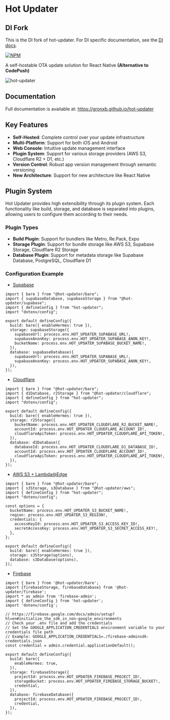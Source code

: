   # Hot Updater
  
  ## DI Fork
  This is the DI fork of hot-updater. For DI specific documentation, see the [DI docs](https://github.com/distribution-innovation/di-docs/blob/main/Frontend/mobile/how-to/deploy-hot-updater-infrastructure.md).

[![NPM](https://img.shields.io/npm/v/hot-updater)](https://www.npmjs.com/package/hot-updater)

  A self-hostable OTA update solution for React Native **(Alternative to CodePush)**

  ![hot-updater](https://raw.githubusercontent.com/gronxb/hot-updater/main/demo.gif)


  ## Documentation

  Full documentation is available at:
  https://gronxb.github.io/hot-updater

  ## Key Features

  - **Self-Hosted**: Complete control over your update infrastructure
  - **Multi-Platform**: Support for both iOS and Android
  - **Web Console**: Intuitive update management interface
  - **Plugin System**: Support for various storage providers (AWS S3, Cloudflare R2 + D1, etc.)
  - **Version Control**: Robust app version management through semantic versioning
  - **New Architecture**: Support for new architecture like React Native


  ## Plugin System

  Hot Updater provides high extensibility through its plugin system. Each functionality like build, storage, and database is separated into plugins, allowing users to configure them according to their needs.

  ### Plugin Types

  - **Build Plugin**: Support for bundlers like Metro, Re.Pack, Expo
  - **Storage Plugin**: Support for bundle storage like AWS S3, Supabase Storage, Cloudflare R2 Storage
  - **Database Plugin**: Support for metadata storage like Supabase Database, PostgreSQL, Cloudflare D1

  ### Configuration Example

  * [Supabase](https://gronxb.github.io/hot-updater/guide/providers/1_supabase.html)
  ```tsx
  import { bare } from "@hot-updater/bare";
  import { supabaseDatabase, supabaseStorage } from "@hot-updater/supabase";
  import { defineConfig } from "hot-updater";
  import "dotenv/config";

  export default defineConfig({
    build: bare({ enableHermes: true }),
    storage: supabaseStorage({
      supabaseUrl: process.env.HOT_UPDATER_SUPABASE_URL!,
      supabaseAnonKey: process.env.HOT_UPDATER_SUPABASE_ANON_KEY!,
      bucketName: process.env.HOT_UPDATER_SUPABASE_BUCKET_NAME!,
    }),
    database: supabaseDatabase({
      supabaseUrl: process.env.HOT_UPDATER_SUPABASE_URL!,
      supabaseAnonKey: process.env.HOT_UPDATER_SUPABASE_ANON_KEY!,
    }),
  });
  ```

* [Cloudflare](https://gronxb.github.io/hot-updater/guide/providers/2_cloudflare.html)
```tsx
import { bare } from "@hot-updater/bare";
import { d1Database, r2Storage } from "@hot-updater/cloudflare";
import { defineConfig } from "hot-updater";
import "dotenv/config";

export default defineConfig({
  build: bare({ enableHermes: true }),
  storage: r2Storage({
    bucketName: process.env.HOT_UPDATER_CLOUDFLARE_R2_BUCKET_NAME!,
    accountId: process.env.HOT_UPDATER_CLOUDFLARE_ACCOUNT_ID!,
    cloudflareApiToken: process.env.HOT_UPDATER_CLOUDFLARE_API_TOKEN!,
  }),
  database: d1Database({
    databaseId: process.env.HOT_UPDATER_CLOUDFLARE_D1_DATABASE_ID!,
    accountId: process.env.HOT_UPDATER_CLOUDFLARE_ACCOUNT_ID!,
    cloudflareApiToken: process.env.HOT_UPDATER_CLOUDFLARE_API_TOKEN!,
  }),
});
```

* [AWS S3 + Lambda@Edge](https://gronxb.github.io/hot-updater/guide/providers/3_aws-s3-lambda-edge.html)
```tsx
import { bare } from "@hot-updater/bare";
import { s3Storage, s3Database } from "@hot-updater/aws";
import { defineConfig } from "hot-updater";
import "dotenv/config";

const options = {
  bucketName: process.env.HOT_UPDATER_S3_BUCKET_NAME!,
  region: process.env.HOT_UPDATER_S3_REGION!,
  credentials: {
    accessKeyId: process.env.HOT_UPDATER_S3_ACCESS_KEY_ID!,
    secretAccessKey: process.env.HOT_UPDATER_S3_SECRET_ACCESS_KEY!,
  },
};

export default defineConfig({
  build: bare({ enableHermes: true }),
  storage: s3Storage(options),
  database: s3Database(options),
});
```

* [Firebase](https://gronxb.github.io/hot-updater/guide/providers/4_firebase.html)
```tsx
import { bare } from '@hot-updater/bare';
import {firebaseStorage, firebaseDatabase} from '@hot-updater/firebase';
import * as admin from 'firebase-admin';
import { defineConfig } from 'hot-updater';
import 'dotenv/config';

// https://firebase.google.com/docs/admin/setup?hl=en#initialize_the_sdk_in_non-google_environments
// Check your .env file and add the credentials
// Set the GOOGLE_APPLICATION_CREDENTIALS environment variable to your credentials file path
// Example: GOOGLE_APPLICATION_CREDENTIALS=./firebase-adminsdk-credentials.json
const credential = admin.credential.applicationDefault();

export default defineConfig({
  build: bare({
    enableHermes: true,
  }),
  storage: firebaseStorage({
    projectId: process.env.HOT_UPDATER_FIREBASE_PROJECT_ID!,
    storageBucket: process.env.HOT_UPDATER_FIREBASE_STORAGE_BUCKET!,
    credential,
  }),
  database: firebaseDatabase({
    projectId: process.env.HOT_UPDATER_FIREBASE_PROJECT_ID!,
    credential,
  }),
});
```



